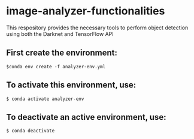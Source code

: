# image-analyzer-functionalities

This respository provides the necessary tools to perform object detection using both the Darknet and TensorFlow API

## First create the environment:

`$conda env create -f analyzer-env.yml `

## To activate this environment, use:

`$ conda activate analyzer-env`

## To deactivate an active environment, use:

 `$ conda deactivate`